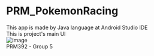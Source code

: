# PRM_PokemonRacing
This app is made by Java language at Android Studio IDE<br>
This is project's main UI<br>
![image](https://github.com/kimdat0705/PRM_PokemonRacing/assets/20634808/d1206c72-9cfc-4c6f-b653-d247500286fb)<br>
PRM392 - Group 5

